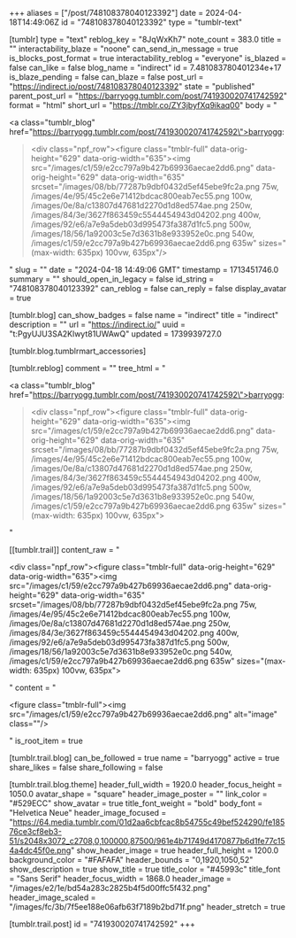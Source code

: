 +++
aliases = ["/post/748108378040123392"]
date = 2024-04-18T14:49:06Z
id = "748108378040123392"
type = "tumblr-text"

[tumblr]
type = "text"
reblog_key = "8JqWxKh7"
note_count = 383.0
title = ""
interactability_blaze = "noone"
can_send_in_message = true
is_blocks_post_format = true
interactability_reblog = "everyone"
is_blazed = false
can_like = false
blog_name = "indirect"
id = 7.481083780401234e+17
is_blaze_pending = false
can_blaze = false
post_url = "https://indirect.io/post/748108378040123392"
state = "published"
parent_post_url = "https://barryogg.tumblr.com/post/741930020741742592"
format = "html"
short_url = "https://tmblr.co/ZY3jbyfXq9ikaq00"
body = "<p><a class=\"tumblr_blog\" href=\"https://barryogg.tumblr.com/post/741930020741742592\">barryogg</a>:</p><blockquote><div class=\"npf_row\"><figure class=\"tmblr-full\" data-orig-height=\"629\" data-orig-width=\"635\"><img src=\"/images/c1/59/e2cc797a9b427b69936aecae2dd6.png\" data-orig-height=\"629\" data-orig-width=\"635\" srcset=\"/images/08/bb/77287b9dbf0432d5ef45ebe9fc2a.png 75w, /images/4e/95/45c2e6e71412bdcac800eab7ec55.png 100w, /images/0e/8a/c13807d47681d2270d1d8ed574ae.png 250w, /images/84/3e/3627f863459c5544454943d04202.png 400w, /images/92/e6/a7e9a5deb03d995473fa387d1fc5.png 500w, /images/18/56/1a92003c5e7d3631b8e933952e0c.png 540w, /images/c1/59/e2cc797a9b427b69936aecae2dd6.png 635w\" sizes=\"(max-width: 635px) 100vw, 635px\"/></figure></div></blockquote>"
slug = ""
date = "2024-04-18 14:49:06 GMT"
timestamp = 1713451746.0
summary = ""
should_open_in_legacy = false
id_string = "748108378040123392"
can_reblog = false
can_reply = false
display_avatar = true

[tumblr.blog]
can_show_badges = false
name = "indirect"
title = "indirect"
description = ""
url = "https://indirect.io/"
uuid = "t:PgyUJU3SA2Klwyt81UWAwQ"
updated = 1739939727.0

[tumblr.blog.tumblrmart_accessories]

[tumblr.reblog]
comment = ""
tree_html = "<p><a class=\"tumblr_blog\" href=\"https://barryogg.tumblr.com/post/741930020741742592\">barryogg</a>:</p><blockquote><div class=\"npf_row\"><figure class=\"tmblr-full\" data-orig-height=\"629\" data-orig-width=\"635\"><img src=\"/images/c1/59/e2cc797a9b427b69936aecae2dd6.png\" data-orig-height=\"629\" data-orig-width=\"635\" srcset=\"/images/08/bb/77287b9dbf0432d5ef45ebe9fc2a.png 75w, /images/4e/95/45c2e6e71412bdcac800eab7ec55.png 100w, /images/0e/8a/c13807d47681d2270d1d8ed574ae.png 250w, /images/84/3e/3627f863459c5544454943d04202.png 400w, /images/92/e6/a7e9a5deb03d995473fa387d1fc5.png 500w, /images/18/56/1a92003c5e7d3631b8e933952e0c.png 540w, /images/c1/59/e2cc797a9b427b69936aecae2dd6.png 635w\" sizes=\"(max-width: 635px) 100vw, 635px\"></figure></div></blockquote>"

[[tumblr.trail]]
content_raw = "<p><div class=\"npf_row\"><figure class=\"tmblr-full\" data-orig-height=\"629\" data-orig-width=\"635\"><img src=\"/images/c1/59/e2cc797a9b427b69936aecae2dd6.png\" data-orig-height=\"629\" data-orig-width=\"635\" srcset=\"/images/08/bb/77287b9dbf0432d5ef45ebe9fc2a.png 75w, /images/4e/95/45c2e6e71412bdcac800eab7ec55.png 100w, /images/0e/8a/c13807d47681d2270d1d8ed574ae.png 250w, /images/84/3e/3627f863459c5544454943d04202.png 400w, /images/92/e6/a7e9a5deb03d995473fa387d1fc5.png 500w, /images/18/56/1a92003c5e7d3631b8e933952e0c.png 540w, /images/c1/59/e2cc797a9b427b69936aecae2dd6.png 635w\" sizes=\"(max-width: 635px) 100vw, 635px\"></figure></div></p>"
content = "<p><figure class=\"tmblr-full\"><img src=\"/images/c1/59/e2cc797a9b427b69936aecae2dd6.png\" alt=\"image\" class=\"\"/></figure></p>"
is_root_item = true

[tumblr.trail.blog]
can_be_followed = true
name = "barryogg"
active = true
share_likes = false
share_following = false

[tumblr.trail.blog.theme]
header_full_width = 1920.0
header_focus_height = 1050.0
avatar_shape = "square"
header_image_poster = ""
link_color = "#529ECC"
show_avatar = true
title_font_weight = "bold"
body_font = "Helvetica Neue"
header_image_focused = "https://64.media.tumblr.com/01d2aa6cbfcac8b54755c49bef524290/fe18576ce3cf8eb3-51/s2048x3072_c2708,0,100000,87500/961e4b71749d4170877b6d1fe77c154a4dc45f0e.png"
show_header_image = true
header_full_height = 1200.0
background_color = "#FAFAFA"
header_bounds = "0,1920,1050,52"
show_description = true
show_title = true
title_color = "#45993c"
title_font = "Sans Serif"
header_focus_width = 1868.0
header_image = "/images/e2/1e/bd54a283c2825b4f5d00ffc5f432.png"
header_image_scaled = "/images/fc/3b/7f5ee188e06afb63f7189b2bd71f.png"
header_stretch = true

[tumblr.trail.post]
id = "741930020741742592"
+++
